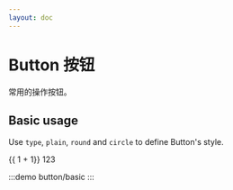 ```yaml
---
layout: doc
---
```


<script setup>
import {ElButton} from "element-plus"
import { YHButton } from '@hitotek/fuzzy-ui/components'

</script>

# Button 按钮

常用的操作按钮。

## Basic usage


Use `type`, `plain`, `round` and `circle` to define Button's style.

{{ 1 + 1}}
<ElButton type="primary">123</ElButton>
<YHButton></YHButton>

:::demo
button/basic
:::
